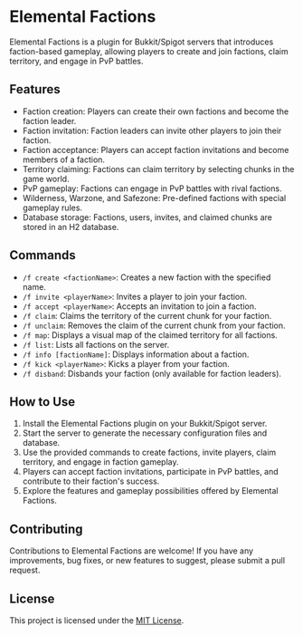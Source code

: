# Elemental Factions

Elemental Factions is a plugin for Bukkit/Spigot servers that introduces faction-based gameplay, allowing players to create and join factions, claim territory, and engage in PvP battles.

## Features

- Faction creation: Players can create their own factions and become the faction leader.
- Faction invitation: Faction leaders can invite other players to join their faction.
- Faction acceptance: Players can accept faction invitations and become members of a faction.
- Territory claiming: Factions can claim territory by selecting chunks in the game world.
- PvP gameplay: Factions can engage in PvP battles with rival factions.
- Wilderness, Warzone, and Safezone: Pre-defined factions with special gameplay rules.
- Database storage: Factions, users, invites, and claimed chunks are stored in an H2 database.

## Commands

- `/f create <factionName>`: Creates a new faction with the specified name.
- `/f invite <playerName>`: Invites a player to join your faction.
- `/f accept <playerName>`: Accepts an invitation to join a faction.
- `/f claim`: Claims the territory of the current chunk for your faction.
- `/f unclaim`: Removes the claim of the current chunk from your faction.
- `/f map`: Displays a visual map of the claimed territory for all factions.
- `/f list`: Lists all factions on the server.
- `/f info [factionName]`: Displays information about a faction.
- `/f kick <playerName>`: Kicks a player from your faction.
- `/f disband`: Disbands your faction (only available for faction leaders).

## How to Use

1. Install the Elemental Factions plugin on your Bukkit/Spigot server.
2. Start the server to generate the necessary configuration files and database.
3. Use the provided commands to create factions, invite players, claim territory, and engage in faction gameplay.
4. Players can accept faction invitations, participate in PvP battles, and contribute to their faction's success.
5. Explore the features and gameplay possibilities offered by Elemental Factions.

## Contributing

Contributions to Elemental Factions are welcome! If you have any improvements, bug fixes, or new features to suggest, please submit a pull request.

## License

This project is licensed under the [MIT License](LICENSE).
